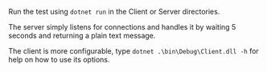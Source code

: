 Run the test using `dotnet run` in the Client or Server directories.

The server simply listens for connections and handles it by waiting 5 seconds and returning a plain text message.

The client is more configurable, type `dotnet .\bin\Debug\Client.dll -h` for help on how to use its options.
